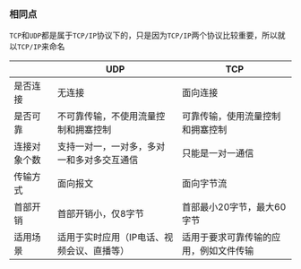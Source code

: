 ### 相同点
`TCP`和`UDP`都是属于`TCP/IP`协议下的，只是因为`TCP/IP`两个协议比较重要，所以就以`TCP/IP`来命名

| | UDP | TCP
|- | - | -
| 是否连接 | 无连接 | 面向连接
| 是否可靠 | 不可靠传输，不使用流量控制和拥塞控制 | 可靠传输，使用流量控制和拥塞控制
| 连接对象个数 | 支持一对一，一对多，多对一和多对多交互通信 | 只能是一对一通信
| 传输方式 | 面向报文 | 面向字节流
| 首部开销 | 首部开销小，仅8字节 | 首部最小20字节，最大60字节
| 适用场景 | 适用于实时应用（IP电话、视频会议、直播等） | 适用于要求可靠传输的应用，例如文件传输
